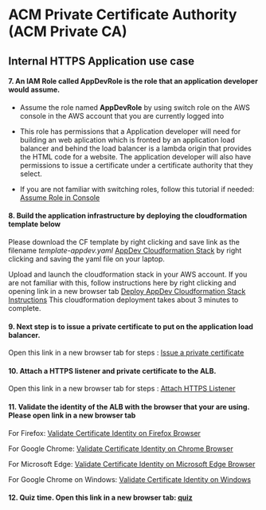 # ACM Private Certificate Authority (ACM Private CA)

## Internal HTTPS Application use case

#### 7. An IAM Role called **AppDevRole** is the role that an application developer would assume. 

* Assume the role named **AppDevRole** by using switch role on the AWS console in the AWS account that you are currently logged into

* This role has permissions that a Application developer will need for building an web aplication which is fronted by an application load balancer and behind the load balancer is a lambda origin that
provides the HTML code for a website. The application developer will also have permissions to issue a certificate under a certificate authority that they select.

* If you are not familiar with switching roles, follow this tutorial if needed: [Assume Role in Console](https://view.highspot.com/viewer/5d66bc5cc79c523342504c3e)

#### 8. Build the application infrastructure by deploying the cloudformation template below

Please download the CF template by right clicking and save link as the filename *template-appdev.yaml* [AppDev Cloudformation Stack](https://raw.githubusercontent.com/aws-samples/data-protection/master/usecase-7/cf-templates/template-app-dev.yaml) by right clicking and saving the yaml file on your laptop. 

Upload and launch the cloudformation stack in your AWS account. If you are not familiar with this, follow instructions here by right clicking and opening link in a new browser tab [Deploy AppDev Cloudformation Stack Instructions](https://github.com/aws-samples/data-protection/blob/master/usecase-9/img/AppDevSteps.pdf)
This cloudformation deployment takes about 3 minutes to complete.

#### 9. Next step is to issue a private certificate to put on the application load balancer. 

Open this link in a new browser tab for steps : [Issue a private certificate](https://github.com/aws-samples/data-protection/blob/master/usecase-9/img/IssuePrivateCertificate.pdf)  

#### 10. Attach a HTTPS listener and private certificate to the ALB. 

Open this link in a new browser tab for steps : [Attach HTTPS Listener](https://github.com/aws-samples/data-protection/blob/master/usecase-9/img/ApplyCertToLoadBalancer.pdf)  

#### 11. Validate the identity of the ALB with the browser that your are using. Please open link in a new browser tab

For Firefox: [Validate Certificate Identity on Firefox Browser](https://github.com/aws-samples/data-protection/blob/master/usecase-9/img/ValidateALBIdentityFirefox.pdf)  

For Google Chrome: [Validate Certificate Identity on Chrome Browser](https://github.com/aws-samples/data-protection/blob/master/usecase-9/img/ValidateALBIdentityChrome.pdf)

For Microsoft Edge: [Validate Certificate Identity on Microsoft Edge Browser](https://github.com/aws-samples/data-protection/blob/master/usecase-9/img/ValidateALBIdentityEdge.pdf)

For Google Chrome on Windows: [Validate Certificate Identity on Windows](https://github.com/aws-samples/data-protection/blob/master/usecase-9/img/WindowsALBCert.pdf)

#### 12. Quiz time. Open this link in a new browser tab: [quiz](https://bit.ly/2Zh3iRY)

